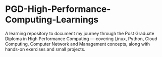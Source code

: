 # PGD-High-Performance-Computing-Learnings
A learning repository to document my journey through the Post Graduate Diploma in High Performance Computing — covering Linux, Python, Cloud Computing, Computer Network and Management concepts, along with hands-on exercises and small projects.
